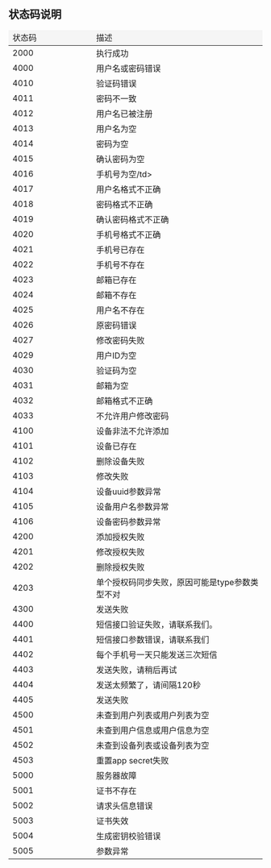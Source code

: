 ## 状态码说明

<table>
<thead>
<tr style="background-color:#f5f5f5;"><td style="width:150px;">状态码</td><td>描述</td></tr>
</thead>
<tbody>
<tr><td>2000</td><td>执行成功</td></tr>
<tr><td>4000</td><td>用户名或密码错误</td></tr>
<tr><td>4010</td><td>验证码错误</td></tr>
<tr><td>4011</td><td>密码不一致</td></tr>
<tr><td>4012</td><td>用户名已被注册</td></tr>
<tr><td>4013</td><td>用户名为空</td></tr>
<tr><td>4014</td><td>密码为空</td></tr>
<tr><td>4015</td><td>确认密码为空</td></tr>
<tr><td>4016</td><td>手机号为空/td></tr>
<tr><td>4017</td><td>用户名格式不正确</td></tr>
<tr><td>4018</td><td>密码格式不正确</td></tr>
<tr><td>4019</td><td>确认密码格式不正确</td></tr>
<tr><td>4020</td><td>手机号格式不正确</td></tr>
<tr><td>4021</td><td>手机号已存在</td></tr>
<tr><td>4022</td><td>手机号不存在</td></tr>
<tr><td>4023</td><td>邮箱已存在</td></tr>
<tr><td>4024</td><td>邮箱不存在</td></tr>
<tr><td>4025</td><td>用户名不存在</td></tr>
<tr><td>4026</td><td>原密码错误</td></tr>
<tr><td>4027</td><td>修改密码失败</td></tr>
<tr><td>4029</td><td>用户ID为空</td></tr>
<tr><td>4030</td><td>验证码为空</td></tr>
<tr><td>4031</td><td>邮箱为空</td></tr>
<tr><td>4032</td><td>邮箱格式不正确</td></tr>
<tr><td>4033</td><td>不允许用户修改密码</td></tr>
<tr><td>4100</td><td>设备非法不允许添加</td></tr>
<tr><td>4101</td><td>设备已存在</td></tr>
<tr><td>4102</td><td>删除设备失败</td></tr>
<tr><td>4103</td><td>修改失败</td></tr>
<tr><td>4104</td><td>设备uuid参数异常</td></tr>
<tr><td>4105</td><td>设备用户名参数异常</td></tr>
<tr><td>4106</td><td>设备密码参数异常</td></tr>
<tr><td>4200</td><td>添加授权失败</td></tr>
<tr><td>4201</td><td>修改授权失败</td></tr>
<tr><td>4202</td><td>删除授权失败</td></tr>
<tr><td>4203</td><td>单个授权码同步失败，原因可能是type参数类型不对</td></tr>
<tr><td>4300</td><td>发送失败</td></tr>
<tr><td>4400</td><td>短信接口验证失败，请联系我们。</td></tr>
<tr><td>4401</td><td>短信接口参数错误，请联系我们</td></tr>
<tr><td>4402</td><td>每个手机号一天只能发送三次短信</td></tr>
<tr><td>4403</td><td>发送失败，请稍后再试</td></tr>
<tr><td>4404</td><td>发送太频繁了，请间隔120秒</td></tr>
<tr><td>4405</td><td>发送失败</td></tr>
<tr><td>4500</td><td>未查到用户列表或用户列表为空</td></tr>
<tr><td>4501</td><td>未查到用户信息或用户信息为空</td></tr>
<tr><td>4502</td><td>未查到设备列表或设备列表为空</td></tr>
<tr><td>4503</td><td>重置app secret失败</td></tr>
<tr><td>5000</td><td>服务器故障</td></tr>
<tr><td>5001</td><td>证书不存在</td></tr>
<tr><td>5002</td><td>请求头信息错误</td></tr>
<tr><td>5003</td><td>证书失效</td></tr>
<tr><td>5004</td><td>生成密钥校验错误</td></tr>
<tr><td>5005</td><td>参数异常</td></tr>
</tbody>
</table>

